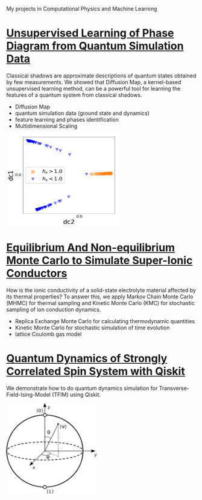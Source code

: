 My projects in Computational Physics and Machine Learning

# [Unsupervised Learning of Phase Diagram from Quantum Simulation Data](https://github.com/mabrur-bing/Diffusion-Maps-Classical-Shadows)
Classical shadows are approximate descriptions of quantum states obtained by few measurements. We showed that Diffusion Map, a kernel-based unsupervised learning method, can be a powerful tool for learning the features of a quantum system from classical shadows.
  - Diffusion Map
  - quantum simulation data (ground state and dynamics)
  - feature learning and phases identification
  - Multidimensional Scaling

<img src="https://github.com/mabrur-bing/Mabrur_Portfolio/blob/main/images/1.png?raw=true" width="300" height="240">

# [Equilibrium And Non-equilibrium Monte Carlo to Simulate Super-Ionic Conductors](https://github.com/mabrur-bing/Li-ion-Hopping)
How is the ionic conductivity of a solid-state electrolyte material affected by its thermal properties? To answer this, we apply Markov Chain Monte Carlo (MHMC) for thermal sampling and Kinetic Monte Carlo (KMC) for stochastic sampling of ion conduction dynamics.
  - Replica Exchange Monte Carlo for calculating thermodynamic quantities
  - Kinetic Monte Carlo for stochastic simulation of time evolution
  - lattice Coulomb gas model

# [Quantum Dynamics of Strongly Correlated Spin System with Qiskit](https://github.com/mabrur-bing/quantum-dynamics)
We demonstrate how to do quantum dynamics simulation for Transverse-Field-Ising-Model (TFIM) using Qiskit.

<img src="https://github.com/mabrur-bing/Mabrur_Portfolio/blob/main/images/download.png?raw=true" width="240" height="240">
  
